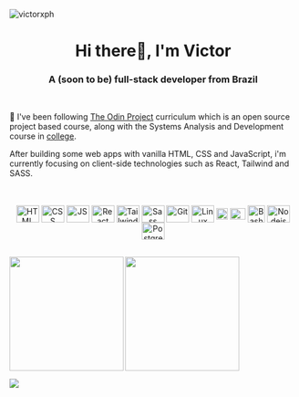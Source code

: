 <p align="left"> <img src="https://komarev.com/ghpvc/?username=victorxph&label=Profile%20views&color=7e23ed&style=flat" alt="victorxph" /> </p>

<h1 align="center">Hi there👋, I'm Victor</h1>
<h3 align="center">A (soon to be) full-stack developer from Brazil</h3>

<br>

<p>
    🌱 I've been following <a href="https://www.theodinproject.com/" target="_blank" rel="external">The Odin Project</a> curriculum which is an open source project based course, along with the Systems Analysis and Development course in <a href="https://www.uninove.br/" target="blank" rel="external">college</a>.
</p>

<p>
    After building some web apps with vanilla HTML, CSS and JavaScript, i'm currently focusing on client-side technologies such as React, Tailwind and SASS.
</p>

<div align="center" style=""><br><br>
  <img align="center" alt="HTML" height="30" width="40" src="https://cdn.jsdelivr.net/gh/devicons/devicon/icons/html5/html5-original.svg">
    <img align="center" alt="CSS" height="30" width="40" src="https://cdn.jsdelivr.net/gh/devicons/devicon/icons/css3/css3-original.svg">
    <img align="center" alt="JS" height="30" width="40" src="https://cdn.jsdelivr.net/gh/devicons/devicon/icons/javascript/javascript-plain.svg">
    <img align="center" alt="React" height="30" width="40" src="https://cdn.jsdelivr.net/gh/devicons/devicon/icons/react/react-original.svg">
    <img align="center" alt="Tailwind" height="30" width="40" src="https://cdn.jsdelivr.net/gh/devicons/devicon/icons/tailwindcss/tailwindcss-plain.svg">
    <img align="center" alt="Sass" height="30" width="40" src="https://cdn.jsdelivr.net/gh/devicons/devicon/icons/sass/sass-original.svg">
    <img align="center" alt="Git" height="30" width="40" src="https://cdn.jsdelivr.net/gh/devicons/devicon/icons/git/git-original.svg">
    <img align="center" alt="Linux" height="30" width="40" src="https://cdn.jsdelivr.net/gh/devicons/devicon/icons/linux/linux-original.svg">
    <img align="center" alt="Arch" height="20" width="20" src="https://www.vectorlogo.zone/logos/archlinux/archlinux-icon.svg">
    <img align="center" alt="Ubuntu" height="20" width="27" src="https://cdn.jsdelivr.net/gh/devicons/devicon/icons/ubuntu/ubuntu-plain.svg">
    <img align="center" alt="Bash" height="30" width="30" src="https://img.icons8.com/fluency/120/000000/bash.png">
    <img align="center" alt="Nodejs" height="30" width="40" src="https://cdn.jsdelivr.net/gh/devicons/devicon/icons/nodejs/nodejs-original.svg">
    <img align="center" alt="PostgreSQL" height="30" width="40" src="https://cdn.jsdelivr.net/gh/devicons/devicon/icons/postgresql/postgresql-original.svg">
</div>

##

<a href="https://github.com/anuraghazra/github-readme-stats">
  <img height=200 align="left" src="https://github-readme-stats.vercel.app/api?username=victorxph&theme=midnight-purple&show&icons=true" />
</a>

<a href="https://github.com/anuraghazra/convoychat">
  <img height=200 align="center" src="https://github-readme-stats.vercel.app/api/top-langs/?username=victorxph&theme=midnight-purple&layout=donut" />
</a>
</p>

<p align="left">
    <a href="https://www.linkedin.com/in/victor-raphael-66268a205/" target="_blank"><img src="https://img.shields.io/badge/-LinkedIn-%230077B5?style=flat&logo=linkedin&logoColor=white&color=7e23ed" target="_blank"></a> 
</p>
